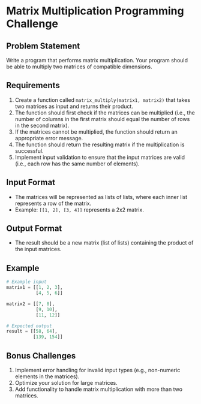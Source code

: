 # Matrix Multiplication Programming Challenge

## Problem Statement

Write a program that performs matrix multiplication. Your program should be able to multiply two matrices of compatible dimensions.

## Requirements

1. Create a function called `matrix_multiply(matrix1, matrix2)` that takes two matrices as input and returns their product.
2. The function should first check if the matrices can be multiplied (i.e., the number of columns in the first matrix should equal the number of rows in the second matrix).
3. If the matrices cannot be multiplied, the function should return an appropriate error message.
4. The function should return the resulting matrix if the multiplication is successful.
5. Implement input validation to ensure that the input matrices are valid (i.e., each row has the same number of elements).

## Input Format

- The matrices will be represented as lists of lists, where each inner list represents a row of the matrix.
- Example: `[[1, 2], [3, 4]]` represents a 2x2 matrix.

## Output Format

- The result should be a new matrix (list of lists) containing the product of the input matrices.

## Example

```python
# Example input
matrix1 = [[1, 2, 3],
           [4, 5, 6]]

matrix2 = [[7, 8],
           [9, 10],
           [11, 12]]

# Expected output
result = [[58, 64],
          [139, 154]]
```

## Bonus Challenges

1. Implement error handling for invalid input types (e.g., non-numeric elements in the matrices).
2. Optimize your solution for large matrices.
3. Add functionality to handle matrix multiplication with more than two matrices.
